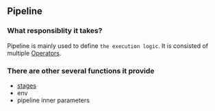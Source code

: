 ## Pipeline

### What responsiblity it takes?

Pipeline is mainly used to define `the execution logic`. It is consisted of multiple [Operators](/#/wiki/operators/introduction).

### There are other several functions it provide

* [stages](/#/wiki/pipelines/stages)
* env
* pipeline inner parameters
